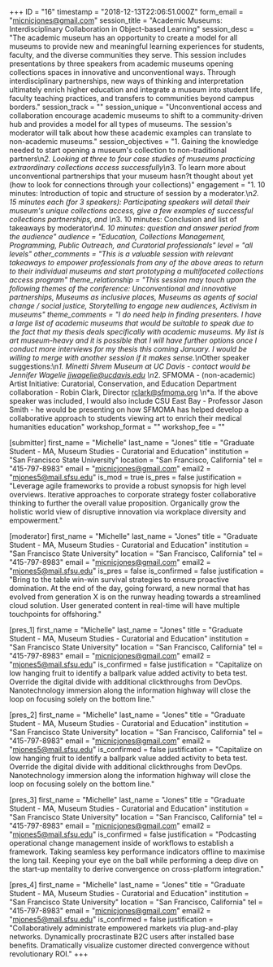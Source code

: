 +++
ID = "16"
timestamp = "2018-12-13T22:06:51.000Z"
form_email = "micnicjones@gmail.com"
session_title = "Academic Museums: Interdisciplinary Collaboration in Object-based Learning"
session_desc = "The academic museum has an opportunity to create a model for all museums to provide new and meaningful learning experiences for students, faculty, and the diverse communities they serve. This session includes presentations by three speakers from academic museums opening collections spaces in innovative and unconventional ways. Through interdisciplinary partnerships, new ways of thinking and interpretation ultimately enrich higher education and integrate a museum into student life, faculty teaching practices, and transfers to communities beyond campus borders."
session_track = ""
session_unique = "Unconventional access and collaboration encourage academic museums to shift to a community-driven hub and provides a model for all types of museums. The session's moderator will talk about how these academic examples can translate to non-academic museums."
session_objectives = "1. Gaining the knowledge needed to start opening a museum's collection to non-traditional partners\n*2. Looking at three to four case studies of museums practicing extraordinary collections access successfully\n*3. To learn more about unconventional partnerships that your museum hasn?t thought about yet (how to look for connections through your collections)"
engagement = "1. 10 minutes: Introduction of topic and structure of session by a moderator.\n*2. 15 minutes each (for 3 speakers): Participating speakers will detail their museum's unique collections access, give a few examples of successful collections partnerships, and \n*3. 10 minutes: Conclusion and list of takeaways by moderator\n*4. 10 minutes: question and answer period from the audience"
audience = "Education, Collections Management, Programming, Public Outreach, and Curatorial professionals"
level = "all levels"
other_comments = "This is a valuable session with relevant takeaways to empower professionals from any of the above areas to return to their individual museums and start prototyping a multifaceted collections access program"
theme_relationship = "This session may touch upon the following themes of the conference:  Unconventional and innovative partnerships, Museums as inclusive places, Museums as agents of social change / social justice, Storytelling to engage new audiences, Activism in museums"
theme_comments = "I do need help in finding presenters. I have a large list of academic museums that would be suitable to speak due to the fact that my thesis deals specifically with academic museums. My list is art museum-heavy and it is possible that I will have further options once I conduct more interviews for my thesis this coming January.  I would be willing to merge with another session if it makes sense.\n*Other speaker suggestions:\n*1. Minetti Shrem Museum at UC Davis - contact would be Jennifer Wagelie  jjwagelie@ucdavis.edu \n*2. SFMOMA - (non-academic) Artist Initiative: Curatorial, Conservation, and Education Department collaboration - Robin Clark, Director rclark@sfmoma.org \n*a. If the above speaker was included, I would also include CSU East Bay - Professor Jason Smith - he would be presenting on how SFMOMA has helped develop a collaborative approach to students viewing art to enrich their medical humanities education"
workshop_format = ""
workshop_fee = ""

[submitter]
first_name = "Michelle"
last_name = "Jones"
title = "Graduate Student - MA, Museum Studies - Curatorial and Education"
institution = "San Francisco State University"
location = "San Francisco, California"
tel = "415-797-8983"
email = "micnicjones@gmail.com"
email2 = "mjones5@mail.sfsu.edu"
is_mod = true
is_pres = false
justification = "Leverage agile frameworks to provide a robust synopsis for high level overviews. Iterative approaches to corporate strategy foster collaborative thinking to further the overall value proposition. Organically grow the holistic world view of disruptive innovation via workplace diversity and empowerment."

[moderator]
first_name = "Michelle"
last_name = "Jones"
title = "Graduate Student - MA, Museum Studies - Curatorial and Education"
institution = "San Francisco State University"
location = "San Francisco, California"
tel = "415-797-8983"
email = "micnicjones@gmail.com"
email2 = "mjones5@mail.sfsu.edu"
is_pres = false
is_confirmed = false
justification = "Bring to the table win-win survival strategies to ensure proactive domination. At the end of the day, going forward, a new normal that has evolved from generation X is on the runway heading towards a streamlined cloud solution. User generated content in real-time will have multiple touchpoints for offshoring."

[pres_1]
first_name = "Michelle"
last_name = "Jones"
title = "Graduate Student - MA, Museum Studies - Curatorial and Education"
institution = "San Francisco State University"
location = "San Francisco, California"
tel = "415-797-8983"
email = "micnicjones@gmail.com"
email2 = "mjones5@mail.sfsu.edu"
is_confirmed = false
justification = "Capitalize on low hanging fruit to identify a ballpark value added activity to beta test. Override the digital divide with additional clickthroughs from DevOps. Nanotechnology immersion along the information highway will close the loop on focusing solely on the bottom line."

[pres_2]
first_name = "Michelle"
last_name = "Jones"
title = "Graduate Student - MA, Museum Studies - Curatorial and Education"
institution = "San Francisco State University"
location = "San Francisco, California"
tel = "415-797-8983"
email = "micnicjones@gmail.com"
email2 = "mjones5@mail.sfsu.edu"
is_confirmed = false
justification = "Capitalize on low hanging fruit to identify a ballpark value added activity to beta test. Override the digital divide with additional clickthroughs from DevOps. Nanotechnology immersion along the information highway will close the loop on focusing solely on the bottom line."

[pres_3]
first_name = "Michelle"
last_name = "Jones"
title = "Graduate Student - MA, Museum Studies - Curatorial and Education"
institution = "San Francisco State University"
location = "San Francisco, California"
tel = "415-797-8983"
email = "micnicjones@gmail.com"
email2 = "mjones5@mail.sfsu.edu"
is_confirmed = false
justification = "Podcasting operational change management inside of workflows to establish a framework. Taking seamless key performance indicators offline to maximise the long tail. Keeping your eye on the ball while performing a deep dive on the start-up mentality to derive convergence on cross-platform integration."

[pres_4]
first_name = "Michelle"
last_name = "Jones"
title = "Graduate Student - MA, Museum Studies - Curatorial and Education"
institution = "San Francisco State University"
location = "San Francisco, California"
tel = "415-797-8983"
email = "micnicjones@gmail.com"
email2 = "mjones5@mail.sfsu.edu"
is_confirmed = false
justification = "Collaboratively administrate empowered markets via plug-and-play networks. Dynamically procrastinate B2C users after installed base benefits. Dramatically visualize customer directed convergence without revolutionary ROI."
+++
